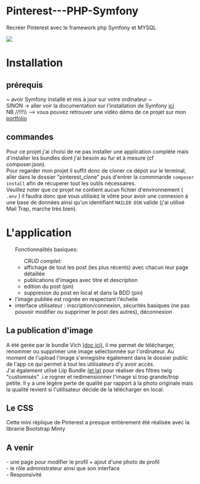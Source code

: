 # Pinterest---PHP-Symfony
Recréer Pinterest avec le framework php Symfony et MYSQL

<img src="https://upload.wikimedia.org/wikipedia/commons/thumb/6/60/Symfony2.svg/1280px-Symfony2.svg.png" />

<h1>Installation</h1>

<h2>prérequis </h2>
~ avoir Symfony installé et mis à jour sur votre ordinateur ~<br>
SINON -> aller voir la documentation sur l'installation de Symfony <a href="https://symfony.com/doc/current/setup.html">ici</a><br>
NB //!!!\\ --> vous pouvez retrouver une vidéo démo de ce projet sur mon <a href="https://dounyadelren.github.io/Portfolio_DounyaDerlen/">portfolio</a> 

<h2>commandes</h2>

Pour ce projet j'ai choisi de ne pas installer une application complète mais d'installer les bundles dont j'ai besoin au fur et à mesure (cf composer.json).<br>
Pour regarder mon projet il suffit donc de cloner ce dépot sur le terminal, aller dans le dossier "pinterest_clone" puis d'entrer la commmande <code>composer install</code> afin de récuperer tout les outils nécessaires.<br>
Veuillez noter que ce projet ne contient aucun fichier d'environnement ( <code>.env</code> ) il faudra donc que vous utilisiez le vôtre pour avoir une connexion à une base de données ainsi qu'un identifiant <code>MAILER DSN</code> valide (j'ai utilisé Mail Trap, marche très bien).<br>

<h1>L'application</h1>
<ul>Fonctionnalités basiques: <br>
    <ul><i> CRUD complet:</i>
          <li>  affichage de tout les post (les plus récents) avec chacun leur page détaillée</li>
          <li>  publications d'images avec titre et description</li>
          <li>  edition du post (pin) </li>
          <li>  suppresion du post en local et dans la BDD (pin) </li>
     </ul>
     <li> l'image publiée est rognée en respectant l'échelle</li>
     <li> interface utilisateur : inscription/connexion, sécurités basiques (ne pas pouvoir modifier ou supprimer le post des autres), déconnexion</li>
</ul>

<h2>La publication d'image</h2>
A été gerée par le bundle Vich <a href="https://github.com/dustin10/VichUploaderBundle">(doc ici)</a>, il me permet de télécharger, renommer ou supprimer une image sélectionnée sur l'ordinateur. Au moment de l'upload l'image s'enregistre également dans le dossier public de l'app ce qui permet à tout les utilisateurs d'y avoir accès.<br>
J'ai également utlisé Liip Bundle <a href="https://github.com/liip/LiipImagineBundle">(et la)</a> pour réaliser des filtres twig "customisés" .i.e rogner et redimensionner l'image si trop grande/trop petite. Il y a une légère perte de qualité par rapport à la photo originale mais la qualité revient si l'utilisateur décide de la télécharger en local.<br>

<h2>Le CSS</h2>
Cette mini réplique de Pinterest a presque entièrement été réalisée avec la librairie Bootstrap Minty 

<h2>A venir</h2>
- une page pour modifier le profil + ajout d'une photo de profil <br>
- le rôle administrateur ainsi que son interface <br>
- Responsivité <br>




